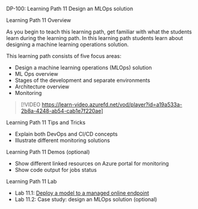 DP-100: Learning Path 11 Design an MLOps solution

Learning Path 11 Overview

As you begin to teach this learning path, get familiar with what the students learn during the learning path. In this learning path students learn about designing a machine learning operations solution.

This learning path consists of five focus areas:

- Design a machine learning operations (MLOps) solution
- ML Ops overview 
- Stages of the development and separate environments
- Architecture overview
- Monitoring

> [!VIDEO https://learn-video.azurefd.net/vod/player?id=a19a533a-2b8a-4248-ab54-cab1e7f220ae]

Learning Path 11 Tips and Tricks

- Explain both DevOps and CI/CD concepts
- Illustrate different monitoring solutions

Learning Path 11 Demos (optional)

- Show different linked resources on Azure portal for monitoring
- Show code output for jobs status

Learning Path 11 Lab

- Lab 11.1: [Deploy a model to a managed online endpoint](https://microsoftlearning.github.io/mslearn-azure-ml/Instructions/11-Deploy-online-endpoint.html)
- Lab 11.2: Case study: design an MLOps solution (optional)

